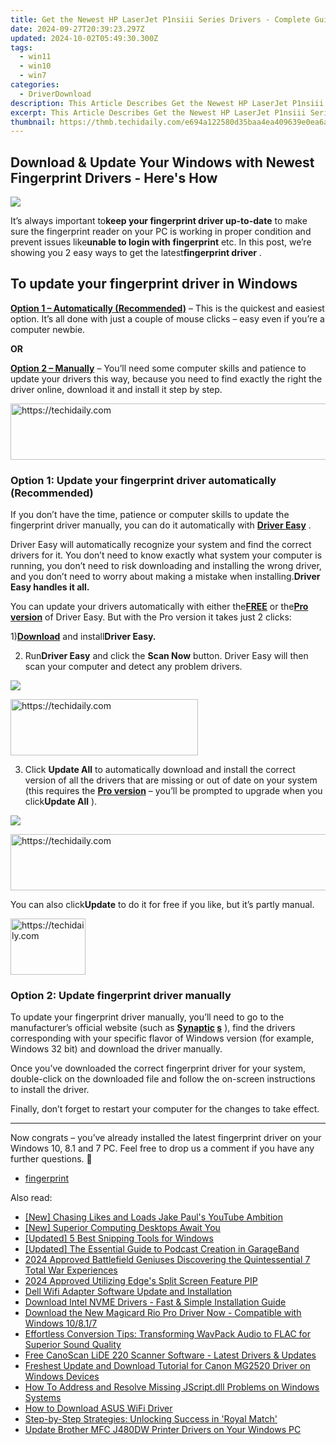 ```yaml
---
title: Get the Newest HP LaserJet P1nsiii Series Drivers - Complete Guide & Download for Windows Operating Systems
date: 2024-09-27T20:39:23.297Z
updated: 2024-10-02T05:49:30.300Z
tags:
  - win11
  - win10
  - win7
categories:
  - DriverDownload
description: This Article Describes Get the Newest HP LaserJet P1nsiii Series Drivers - Complete Guide & Download for Windows Operating Systems
excerpt: This Article Describes Get the Newest HP LaserJet P1nsiii Series Drivers - Complete Guide & Download for Windows Operating Systems
thumbnail: https://thmb.techidaily.com/e694a122580d35baa4ea409639e0ea6a835876b9d9b87e9c40850a4f81b5f21f.jpg
---
```


## Download & Update Your Windows with Newest Fingerprint Drivers - Here's How

![](https://images.drivereasy.com/wp-content/uploads/2019/01/image-50.png)

 It’s always important to**keep your fingerprint driver up-to-date** to make sure the fingerprint reader on your PC is working in proper condition and prevent issues like**unable to login with** **fingerprint** etc. In this post, we’re showing you 2 easy ways to get the latest**fingerprint driver** .

## To update your fingerprint driver in Windows

**[Option 1 – Automatically (Recommended)](https://www.drivereasy.com/knowledge/fingerprint-driver-download-update-for-windows/#O1)**  – This is the quickest and easiest option. It’s all done with just a couple of mouse clicks – easy even if you’re a computer newbie.

**OR**

[**Option 2 – Manually**](https://tools.techidaily.com/drivereasy/download/) – You’ll need some computer skills and patience to update your drivers this way, because you need to find exactly the right the driver online, download it and install it step by step.

<!-- affiliate ads begin -->
<a href="https://appsumo.8odi.net/c/5597632/2105866/7443" target="_top" id="2105866">
  <img src="//a.impactradius-go.com/display-ad/7443-2105866" border="0" alt="https://techidaily.com" width="728" height="90"/>
</a>
<img height="0" width="0" src="https://appsumo.8odi.net/i/5597632/2105866/7443" style="position:absolute;visibility:hidden;" border="0" />
<!-- affiliate ads end -->

### Option 1: Update your fingerprint driver automatically (Recommended)

 If you don’t have the time, patience or computer skills to update the fingerprint driver manually, you can do it automatically with [**Driver Easy**](https://tools.techidaily.com/drivereasy/download/) .

 Driver Easy will automatically recognize your system and find the correct drivers for it. You don’t need to know exactly what system your computer is running, you don’t need to risk downloading and installing the wrong driver, and you don’t need to worry about making a mistake when installing.**Driver Easy handles it all.**

 You can update your drivers automatically with either the[**FREE**](https://tools.techidaily.com/drivereasy/download/) or the[**Pro version**](https://tools.techidaily.com/drivereasy/download/) of Driver Easy. But with the Pro version it takes just 2 clicks:

 1)[**Download**](https://tools.techidaily.com/drivereasy/download/) and install**Driver Easy.**

 2) Run**Driver Easy** and click the **Scan Now** button. Driver Easy will then scan your computer and detect any problem drivers.  

![](https://images.drivereasy.com/wp-content/uploads/2019/01/image-48.png)

<!-- affiliate ads begin -->
<a href="https://wigfever.sjv.io/c/5597632/1995803/22899" target="_top" id="1995803">
  <img src="//a.impactradius-go.com/display-ad/22899-1995803" border="0" alt="https://techidaily.com" width="300" height="90"/>
</a>
<img height="0" width="0" src="https://wigfever.sjv.io/i/5597632/1995803/22899" style="position:absolute;visibility:hidden;" border="0" />
<!-- affiliate ads end -->

 3) Click **Update All** to automatically download and install the correct version of all the drivers that are missing or out of date on your system (this requires the [**Pro version**](https://tools.techidaily.com/drivereasy/download/) – you’ll be prompted to upgrade when you click**Update All** ).  

![](https://images.drivereasy.com/wp-content/uploads/2019/01/image-49.png)

<!-- affiliate ads begin -->
<a href="https://appsumo.8odi.net/c/5597632/2130869/7443" target="_top" id="2130869">
  <img src="//a.impactradius-go.com/display-ad/7443-2130869" border="0" alt="https://techidaily.com" width="600" height="90"/>
</a>
<img height="0" width="0" src="https://appsumo.8odi.net/i/5597632/2130869/7443" style="position:absolute;visibility:hidden;" border="0" />
<!-- affiliate ads end -->

 You can also click**Update** to do it for free if you like, but it’s partly manual.  
  

<!-- affiliate ads begin -->
<a href="https://bluettiit.sjv.io/c/5597632/2148127/17093" target="_top" id="2148127">
  <img src="//a.impactradius-go.com/display-ad/17093-2148127" border="0" alt="https://techidaily.com" width="120" height="90"/>
</a>
<img height="0" width="0" src="https://bluettiit.sjv.io/i/5597632/2148127/17093" style="position:absolute;visibility:hidden;" border="0" />
<!-- affiliate ads end -->

### Option 2: Update fingerprint driver manually

 To update your fingerprint driver manually, you’ll need to go to the manufacturer’s official website (such as **[Synaptic](https://www.synaptics.com/) [s](https://www.synaptics.com/)**  ), find the drivers corresponding with your specific flavor of Windows version (for example, Windows 32 bit) and download the driver manually.

 Once you’ve downloaded the correct fingerprint driver for your system, double-click on the downloaded file and follow the on-screen instructions to install the driver.

 Finally, don’t forget to restart your computer for the changes to take effect.

---

 Now congrats – you’ve already installed the latest fingerprint driver on your Windows 10, 8.1 and 7 PC. Feel free to drop us a comment if you have any further questions. 🙂

* [fingerprint](https://tools.techidaily.com/drivereasy/download/)

<ins class="adsbygoogle"
     style="display:block"
     data-ad-format="autorelaxed"
     data-ad-client="ca-pub-7571918770474297"
     data-ad-slot="1223367746"></ins>

<ins class="adsbygoogle"
     style="display:block"
     data-ad-client="ca-pub-7571918770474297"
     data-ad-slot="8358498916"
     data-ad-format="auto"
     data-full-width-responsive="true"></ins>

<span class="atpl-alsoreadstyle">Also read:</span>
<div><ul>
<li><a href="https://youtube-docs.techidaily.com/hasing-likes-and-loads-jake-pauls-youtube-ambition/"><u>[New] Chasing Likes and Loads Jake Paul's YouTube Ambition</u></a></li>
<li><a href="https://some-approaches.techidaily.com/new-superior-computing-desktops-await-you/"><u>[New] Superior Computing Desktops Await You</u></a></li>
<li><a href="https://screen-sharing-recording.techidaily.com/updated-5-best-snipping-tools-for-windows/"><u>[Updated] 5 Best Snipping Tools for Windows</u></a></li>
<li><a href="https://some-guidance.techidaily.com/updated-the-essential-guide-to-podcast-creation-in-garageband/"><u>[Updated] The Essential Guide to Podcast Creation in GarageBand</u></a></li>
<li><a href="https://screen-capture.techidaily.com/2024-approved-battlefield-geniuses-discovering-the-quintessential-7-total-war-experiences/"><u>2024 Approved Battlefield Geniuses Discovering the Quintessential 7 Total War Experiences</u></a></li>
<li><a href="https://some-approaches.techidaily.com/2024-approved-utilizing-edges-split-screen-feature-pip/"><u>2024 Approved Utilizing Edge's Split Screen Feature PIP</u></a></li>
<li><a href="https://hardware-help.techidaily.com/dell-wifi-adapter-software-update-and-installation/"><u>Dell Wifi Adapter Software Update and Installation</u></a></li>
<li><a href="https://hardware-help.techidaily.com/download-intel-nvme-drivers-fast-and-simple-installation-guide/"><u>Download Intel NVME Drivers - Fast & Simple Installation Guide</u></a></li>
<li><a href="https://hardware-help.techidaily.com/download-the-new-magicard-rio-pro-driver-now-compatible-with-windows-10817/"><u>Download the New Magicard Rio Pro Driver Now - Compatible with Windows 10/8.1/7</u></a></li>
<li><a href="https://win-able.techidaily.com/effortless-conversion-tips-transforming-wavpack-audio-to-flac-for-superior-sound-quality/"><u>Effortless Conversion Tips: Transforming WavPack Audio to FLAC for Superior Sound Quality</u></a></li>
<li><a href="https://hardware-help.techidaily.com/free-canoscan-lide-220-scanner-software-latest-drivers-and-updates/"><u>Free CanoScan LiDE 220 Scanner Software - Latest Drivers & Updates</u></a></li>
<li><a href="https://hardware-help.techidaily.com/freshest-update-and-download-tutorial-for-canon-mg2520-driver-on-windows-devices/"><u>Freshest Update and Download Tutorial for Canon MG2520 Driver on Windows Devices</u></a></li>
<li><a href="https://tech-recovery.techidaily.com/1722858387971-how-to-address-and-resolve-missing-jscriptdll-problems-on-windows-systems/"><u>How To Address and Resolve Missing JScript.dll Problems on Windows Systems</u></a></li>
<li><a href="https://hardware-help.techidaily.com/how-to-download-asus-wifi-driver/"><u>How to Download ASUS WiFi Driver</u></a></li>
<li><a href="https://tech-recovery.techidaily.com/step-by-step-strategies-unlocking-success-in-royal-match/"><u>Step-by-Step Strategies: Unlocking Success in 'Royal Match'</u></a></li>
<li><a href="https://hardware-help.techidaily.com/update-brother-mfc-j480dw-printer-drivers-on-your-windows-pc/"><u>Update Brother MFC J480DW Printer Drivers on Your Windows PC</u></a></li>
</ul></div>

